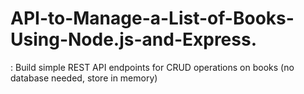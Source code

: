 # API-to-Manage-a-List-of-Books-Using-Node.js-and-Express.
: Build simple REST API endpoints for CRUD operations on books (no database needed, store in memory)
